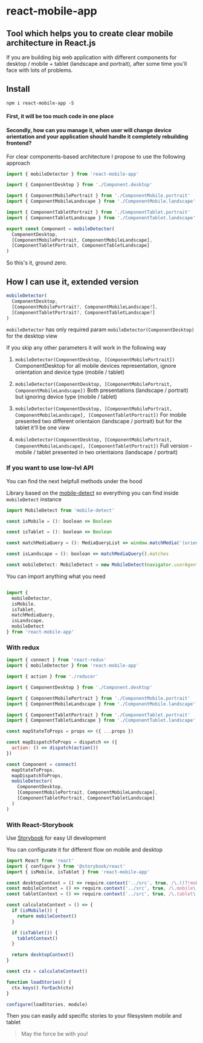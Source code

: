 # react-mobile-app


## Tool which helps you to create clear mobile architecture in React.js

If you are building big web application with different components for desktop / mobile + tablet (landscape and portrait), after some time you'll face with lots of problems.

## Install

```
npm i react-mobile-app -S
```

#### First, it will be too much code in one place

#### Secondly, how can you manage it, when user will change device orientation and your application should handle it completely rebuilding frontend?

For clear components-based architecture I propose to use the following approach

```javascript
import { mobileDetector } from 'react-mobile-app'

import { ComponentDesktop } from './Component.desktop'

import { ComponentMobilePortrait } from './ComponentMobile.portrait'
import { ComponentMobileLandscape } from './ComponentMobile.landscape'

import { ComponentTabletPortrait } from './ComponentTablet.portrait'
import { ComponentTabletLandscape } from './ComponentTablet.landscape'

export const Component = mobileDetector(
  ComponentDesktop,
  [ComponentMobilePortrait, ComponentMobileLandscape],
  [ComponentTabletPortrait, ComponentTabletLandscape]
)
```

So this's it, ground zero.

## How I can use it, extended version

```javascript
mobileDetector(
  ComponentDesktop,
  [ComponentMobilePortrait?, ComponentMobileLandscape?],
  [ComponentTabletPortrait?, ComponentTabletLandscape?]
)
```

`mobileDetector` has only required param `mobileDetector(ComponentDesktop)` for the desktop view

If you skip any other parameters it will work in the following way

1. `mobileDetector(ComponentDesktop, [ComponentMobilePortrait])` 
ComponentDesktop for all mobile devices representation, ignore orientation and device type (mobile / tablet)

2. `mobileDetector(ComponentDesktop, [ComponentMobilePortrait, ComponentMobileLandscape])`
Both presentations (landscape / portrait) but ignoring device type (mobile / tablet)

3. `mobileDetector(ComponentDesktop, [ComponentMobilePortrait, ComponentMobileLandscape], [ComponentTabletPortrait])`
For mobile presented two different orientaion (landscape / portrait) but for the tablet it'll be one view

4. `mobileDetector(ComponentDesktop, [ComponentMobilePortrait, ComponentMobileLandscape], [ComponentTabletPortrait])`
Full version - mobile / tablet presented in two orientaions (landscape / portrait)

### If you want to use low-lvl API

You can find the next helpfull methods under the hood

Library based on the [mobile-detect](https://github.com/hgoebl/mobile-detect.js) so everything you can find inside `mobileDetect` instance

```javascript
import MobileDetect from 'mobile-detect'

const isMobile = (): boolean => Boolean

const isTablet = (): boolean => Boolean

const matchMediaQuery = (): MediaQueryList => window.matchMedia('(orientation: landscape)')

const isLandscape = (): boolean => matchMediaQuery().matches

const mobileDetect: MobileDetect = new MobileDetect(navigator.userAgent)

```

You can import anything what you need

```javascript

import {
  mobileDetector,
  isMobile,
  isTablet,
  matchMediaQuery,
  isLandscape,
  mobileDetect
} from 'react-mobile-app'

```

### With redux

```javascript
import { connect } from 'react-redux'
import { mobileDetector } from 'react-mobile-app'

import { action } from './reducer'

import { ComponentDesktop } from './Component.desktop'

import { ComponentMobilePortrait } from './ComponentMobile.portrait'
import { ComponentMobileLandscape } from './ComponentMobile.landscape'

import { ComponentTabletPortrait } from './ComponentTablet.portrait'
import { ComponentTabletLandscape } from './ComponentTablet.landscape'

const mapStateToProps = props => ({ ...props })

const mapDispatchToProps = dispatch => ({
  action: () => dispatch(action())
})

const Component = connect(
  mapStateToProps,
  mapDispatchToProps,
  mobileDetector(
    ComponentDesktop,
    [ComponentMobilePortrait, ComponentMobileLandscape],
    [ComponentTabletPortrait, ComponentTabletLandscape]
  )
)
```

### With React-Storybook

Use [Storybook](https://github.com/storybooks/storybook) for easy UI development

You can configurate it for different flow on mobile and desktop

```javascript
import React from 'react'
import { configure } from '@storybook/react'
import { isMobile, isTablet } from 'react-mobile-app'

const desktopContext = () => require.context('../src', true, /\.((?!mobile)|(?!tablet))\..*\.story\.js$/)
const mobileContext = () => require.context('../src', true, /\.mobile\.story\.js$/)
const tabletContext = () => require.context('../src', true, /\.tablet\.story\.js$/)

const calculateContext = () => {
  if (isMobile()) {
    return mobileContext()
  }

  if (isTablet()) {
    tabletContext()
  }

  return desktopContext()
}

const ctx = calculateContext()

function loadStories() {
  ctx.keys().forEach(ctx)
}

configure(loadStories, module)

```

Then you can easily add specific stories to your filesystem mobile and tablet 

> May the force be with you!
